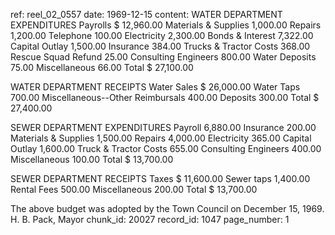 ref: reel_02_0557
date: 1969-12-15
content: WATER DEPARTMENT EXPENDITURES
Payrolls $ 12,960.00
Materials & Supplies 1,000.00
Repairs 1,200.00
Telephone 100.00
Electricity 2,300.00
Bonds & Interest 7,322.00
Capital Outlay 1,500.00
Insurance 384.00
Trucks & Tractor Costs 368.00
Rescue Squad Refund 25.00
Consulting Engineers 800.00
Water Deposits 75.00
Miscellaneous 66.00
Total $ 27,100.00

WATER DEPARTMENT RECEIPTS
Water Sales $ 26,000.00
Water Taps 700.00
Miscellaneous--Other Reimbursals 400.00
Deposits 300.00
Total $ 27,400.00

SEWER DEPARTMENT EXPENDITURES
Payroll 6,880.00
Insurance 200.00
Materials & Supplies 1,500.00
Repairs 4,000.00
Electricity 365.00
Capital Outlay 1,600.00
Truck & Tractor Costs 655.00
Consulting Engineers 400.00
Miscellaneous 100.00
Total $ 13,700.00

SEWER DEPARTMENT RECEIPTS
Taxes $ 11,600.00
Sewer taps 1,400.00
Rental Fees 500.00
Miscellaneous 200.00
Total $ 13,700.00

The above budget was adopted by the Town Council on December 15, 1969.
H. B. Pack, Mayor
chunk_id: 20027
record_id: 1047
page_number: 1

